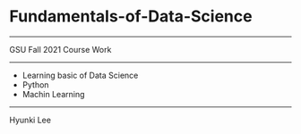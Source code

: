 # Fundamentals-of-Data-Science
***
GSU Fall 2021 Course Work
***
* Learning basic of Data Science
* Python
* Machin Learning
***
Hyunki Lee
